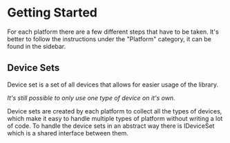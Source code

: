 # Getting Started
For each platform there are a few different steps that have to be taken.
It's better to follow the instructions under the "Platform" category,
it can be found in the sidebar.

## Device Sets
Device set is a set of all devices that allows for easier usage of the library.

_It's still possible to only use one type of device on it's own._

Device sets are created by each platform to collect all the types of devices,
which make it easy to handle multiple types of platform without writing a lot of code.
To handle the device sets in an abstract way there is IDeviceSet which is a shared
interface between them.

